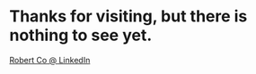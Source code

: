# Thanks for visiting, but there is nothing to see yet.

[Robert Co @ LinkedIn](https://www.linkedin.com/in/robert-co-04309a32/)